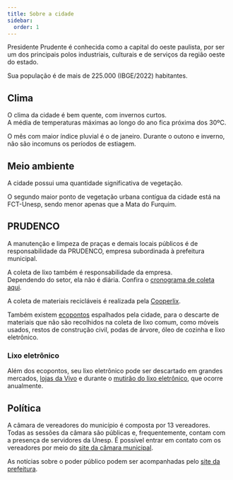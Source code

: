 ```yaml
---
title: Sobre a cidade
sidebar:
  order: 1
---
```


Presidente Prudente é conhecida como a capital do oeste paulista, por ser um dos principais polos industriais, culturais e de serviços da região oeste do estado.

Sua população é de mais de 225.000 (IBGE/2022) habitantes.

## Clima

O clima da cidade é bem quente, com invernos curtos.  
A média de temperaturas máximas ao longo do ano fica próxima dos 30ºC.

O mês com maior índice pluvial é o de janeiro. Durante o outono e inverno, não são incomuns os períodos de estiagem.

## Meio ambiente

A cidade possui uma quantidade significativa de vegetação.

O segundo maior ponto de vegetação urbana contígua da cidade está na FCT-Unesp, sendo menor apenas que a Mata do Furquim.

## PRUDENCO

A manutenção e limpeza de praças e demais locais públicos é de responsabilidade da PRUDENCO, empresa subordinada à prefeitura municipal.

A coleta de lixo também é responsabilidade da empresa.  
Dependendo do setor, ela não é diária. Confira o [cronograma de coleta aqui](https://prudenco.com.br/servicos).

A coleta de materiais recicláveis é realizada pela [Cooperlix](https://cooperlix.com.br/).

Também existem [ecopontos](https://prudenco.com.br/servicos) espalhados pela cidade, para o descarte de materiais que não são recolhidos na coleta de lixo comum, como móveis usados, restos de construção civil, podas de árvore, óleo de cozinha e lixo eletrônico.

### Lixo eletrônico

Além dos ecopontos, seu lixo eletrônico pode ser descartado em grandes mercados, [lojas da Vivo](https://vivosustentavel.com.br/recicle/) e durante o [mutirão do lixo eletrônico](http://mutiraodolixoeletronico.com.br/), que ocorre anualmente.

## Política

A câmara de vereadores do município é composta por 13 vereadores.  
Todas as sessões da câmara são públicas e, frequentemente, contam com a presença de servidores da Unesp.
É possível entrar em contato com os vereadores por meio do [site da câmara municipal](https://www.camarapprudente.sp.gov.br).

As notícias sobre o poder público podem ser acompanhadas pelo [site da prefeitura](http://presidenteprudente.sp.gov.br).

